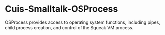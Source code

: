 Cuis-Smalltalk-OSProcess
========================

OSProcess provides access to operating system functions, including pipes, child process creation, and control of the Squeak VM process.
